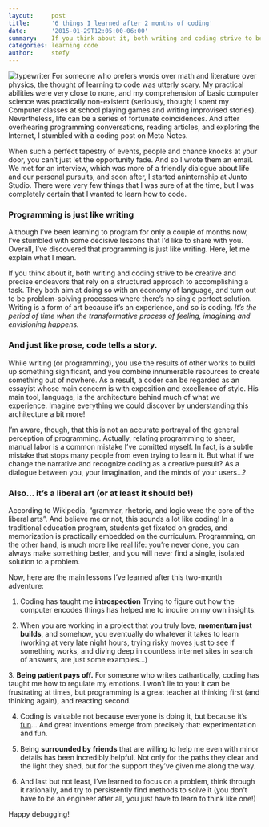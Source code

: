 ```yaml
---
layout:     post
title:      '6 things I learned after 2 months of coding'
date:       '2015-01-29T12:05:00-06:00'
summary:    If you think about it, both writing and coding strive to be creative and precise endeavors that rely on a structured approach to accomplishing a task. What else do they have in common? Read more here...
categories: learning code
author:     stefy
---
```

![typewriter](http://31.media.tumblr.com/bd79daff70ee05adfa01bb2a95baf1ee/tumblr_inline_niy7n7NXaT1sa3u4l.jpg)
For someone who prefers words over math and literature over physics, the thought of learning to code was utterly scary. My practical abilities were very close to none, and my comprehension of basic computer science was practically non-existent (seriously, though; I spent my Computer classes at school playing games and writing improvised stories). Nevertheless, life can be a series of fortunate coincidences. And after overhearing programming conversations, reading articles, and exploring the Internet, I stumbled with a coding post on Meta Notes.

When such a perfect tapestry of events, people and chance knocks at your door, you can’t just let the opportunity fade. And so I wrote them an email. We met for an interview, which was more of a friendly dialogue about life and our personal pursuits, and soon after, I started aninternship at Junto Studio. There were very few things that I was sure of at the
time, but I was completely certain that I wanted to learn how to code.

### Programming is just like writing 

Although I’ve been learning to program for only a
couple of months now, I’ve stumbled with some decisive lessons that I’d like to
share with you. Overall, I’ve discovered that programming is just like writing. Here, let me explain what I mean. 

If you think about it, both writing and coding strive
to be creative and precise endeavors that rely on a structured approach to
accomplishing a task. They both aim at doing so with an economy of language,
and turn out to be problem-solving processes where there’s no single perfect
solution. Writing is a form of art because it’s
an experience, and so is coding. _It’s the period of time when the transformative process of feeling, imagining and
envisioning happens._

### And just like prose, code tells a story. 

While writing (or programming), you use the results of
other works to build up something significant, and you combine innumerable
resources to create something out of nowhere. As a result, a coder can be
regarded as an essayist whose main concern is with exposition and excellence of
style. His main tool, language, is the architecture behind much of what we
experience. Imagine everything we could discover by understanding this
architecture a bit more! 

I’m aware, though, that this is not an accurate portrayal
of the general perception of programming. Actually, relating
programming to sheer, manual labor is a common mistake I’ve comitted myself. In
fact, is a subtle mistake that stops many people from even trying to learn it. But what if we change the narrative and recognize coding as a creative
pursuit? As a dialogue between you, your imagination, and the minds of your
users…? 

### Also… it’s a liberal art (or at least it should be!)

According to Wikipedia, “grammar, rhetoric, and logic
were the core of the liberal arts”. And believe me or not, this sounds a lot
like coding! In a traditional education program, students get fixated on
grades, and memorization is practically embedded on the curriculum. Programming,
on the other hand, is much more like real life: you’re never done, you can
always make something better, and you will never find a single, isolated
solution to a problem.

Now, here are the main lessons I’ve learned after this
two-month adventure: 

1. Coding has taught me **introspection** Trying to figure out how
the computer encodes things has helped me to inquire on my own insights. 

2. When you are working in
a project that you truly love, **momentum just
builds**, and somehow, you eventually do whatever it takes to learn (working
at very late night hours, trying risky moves just to see if something works,
and diving deep in countless internet sites in search of answers, are just some
examples…) 

3. **Being patient pays off.** For someone who
writes cathartically, coding has taught me how to regulate my emotions. I won’t
lie to you: it can be frustrating at times, but programming is a great teacher
at thinking first (and thinking again), and reacting second. 

4. Coding is valuable not
because everyone is doing it, but because it’s
[fun](http://www.metanot.es/hacking-the-prototype-mindset-fun-fail-fast)…
And great inventions emerge from precisely that: experimentation and fun. 

5. Being **surrounded by friends** that are willing
to help me even with minor details has been incredibly helpful.  Not only for the paths they clear and the
light they shed, but for the support they’ve given me along the way. 

6. And last but not least, I’ve
learned to focus on a problem, think through it rationally, and try to
persistently find methods to solve it (you don’t have to be an engineer after
all, you just have to learn to think like one!) 

Happy debugging!
